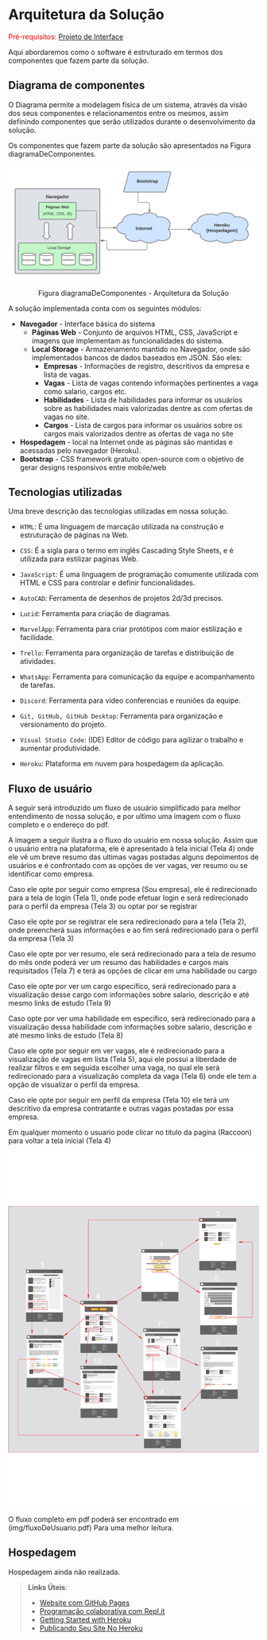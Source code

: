 # Arquitetura da Solução

<span style="color:red">Pré-requisitos: <a href="3-Projeto de Interface.md"> Projeto de Interface</a></span>

Aqui abordaremos como o software é estruturado em termos dos componentes que fazem parte da solução.

## Diagrama de componentes

O Diagrama permite a modelagem física de um sistema, através da visão dos seus componentes e relacionamentos entre os mesmos, assim definindo componentes que serão utilizados durante o desenvolvimento da solução.


Os componentes que fazem parte da solução são apresentados na Figura diagramaDeComponentes.

![Diagrama DeC omponentes](img/diagramaDeComponentes.png)
<center>Figura diagramaDeComponentes - Arquitetura da Solução</center>

A solução implementada conta com os seguintes módulos:
- **Navegador** - Interface básica do sistema  
  - **Páginas Web** - Conjunto de arquivos HTML, CSS, JavaScript e imagens que implementam as funcionalidades do sistema.
   - **Local Storage** - Armazenamento mantido no Navegador, onde são implementados bancos de dados baseados em JSON. São eles: 
     - **Empresas** - Informações de registro, descritivos da empresa e lista de vagas.
     - **Vagas** - Lista de vagas contendo informações pertinentes a vaga como salario, cargos etc.
     - **Habilidades** - Lista de habilidades para informar os usuários sobre as habilidades mais valorizadas dentre as com ofertas de vagas no site.  
     - **Cargos** - Lista de cargos para informar os usuários sobre os cargos mais valorizados dentre as ofertas de vaga no site
 - **Hospedagem** - local na Internet onde as páginas são mantidas e acessadas pelo navegador (Heroku). 
 - **Bootstrap** - CSS framework gratuito open-source com o objetivo de gerar designs responsivos entre mobile/web 


## Tecnologias utilizadas

Uma breve descrição das tecnologias utilizadas em nossa solução.

- `HTML`: É uma linguagem de marcação utilizada na construção e estruturação de páginas na Web.

- `CSS`: É a sigla para o termo em inglês Cascading Style Sheets, e é utilizada para estilizar paginas Web.

- `JavaScript`: É uma linguagem de programação comumente utilizada com HTML e CSS para controlar e definir funcionalidades.

- `AutoCAD`: Ferramenta de desenhos de projetos 2d/3d precisos.

- `Lucid`: Ferramenta para criação de diagramas.

- `MarvelApp`: Ferramenta para criar protótipos com maior estilização e facilidade.

- `Trello`: Ferramenta para organização de tarefas e distribuição de atividades.

- `WhatsApp`: Ferramenta para comunicação da equipe e acompanhamento de tarefas.

- `Discord`: Ferramenta para video conferencias e reuniões da equipe.

- `Git, GitHub, GitHub Desktop`: Ferramenta para organização e versionamento do projeto.

- `Visual Studio Code`: (IDE) Editor de código para agilizar o trabalho e aumentar produtividade.

- `Heroku`: Plataforma em nuvem para hospedagem da aplicação.


## Fluxo de usuário

A seguir será introduzido um fluxo de usuário simplificado para melhor entendimento
de nossa solução, e por ultimo uma imagem com o fluxo completo e o endereço do pdf.

A imagem a seguir ilustra a o fluxo do usuário em nossa solução. Assim
que o usuário entra na plataforma, ele é apresentado à tela inicial
(Tela 4) onde ele vê um breve resumo das ultimas vagas postadas alguns
depoimentos de usuários e é confrontado com as opções de ver vagas,
ver resumo ou se identificar como empresa.

Caso ele opte por seguir como empresa (Sou empresa), ele é
redirecionado para a tela de login (Tela 1), onde pode
efetuar login e será redirecionado para o perfil da empresa (Tela 3)
ou optar por se registrar 

Caso ele opte por se registrar ele sera redirecionado para a tela (Tela 2),
onde preencherá suas informações e ao fim será redirecionado
para o perfil da empresa (Tela 3)

Caso ele opte por ver resumo, ele será redirecionado para a tela
de resumo do mês onde poderá ver um resumo das habilidades
e cargos mais requisitados (Tela 7) e terá as opções de 
clicar em uma habilidade ou cargo

Caso ele opte por ver um cargo especifico, será redirecionado para
a visualização desse cargo com informações sobre salario, descrição
e até mesmo links de estudo (Tela 9)

Caso opte por ver uma habilidade em especifico, será redirecionado para
a visualização dessa habilidade com informações sobre salario, descrição
e até mesmo links de estudo (Tela 8)

Caso ele opte por seguir em ver vagas, ele é redirecionado para a 
visualização de vagas em lista (Tela 5), aqui ele possui a liberdade
de realizar filtros e em seguida escolher uma vaga, no qual ele será
redirecionado para a visualização completa da vaga (Tela 6) onde ele
tem a opção de visualizar o perfil da empresa.

Caso ele opte por seguir em perfil da empresa (Tela 10) ele terá um
descritivo da empresa contratante e outras vagas postadas por essa
empresa.

Em qualquer momento o usuario pode clicar no titulo da pagina (Raccoon)
para voltar a tela inicial (Tela 4)

![Exemplo de fluxo de usuario](img/fluxoDeUsuarioImagem.png)

O fluxo completo em pdf poderá ser encontrado em (img/fluxoDeUsuario.pdf)
Para uma melhor leitura.

## Hospedagem

Hospedagem ainda não realizada.

> **Links Úteis**:
>
> - [Website com GitHub Pages](https://pages.github.com/)
> - [Programação colaborativa com Repl.it](https://repl.it/)
> - [Getting Started with Heroku](https://devcenter.heroku.com/start)
> - [Publicando Seu Site No Heroku](http://pythonclub.com.br/publicando-seu-hello-world-no-heroku.html)